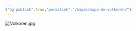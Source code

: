 ```yaml
---
{"dg-publish":true,"permalink":"/mapas/mapa-de-volkoren/"}
---
```


![Volkoren.jpg](/img/user/Im%C3%A1genes/Volkoren.jpg)